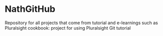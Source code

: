 # NathGitHub
Repository for all projects that come from tutorial and e-learnings such as Pluralsight
cookbook: project for using Pluralsight Git tutorial
